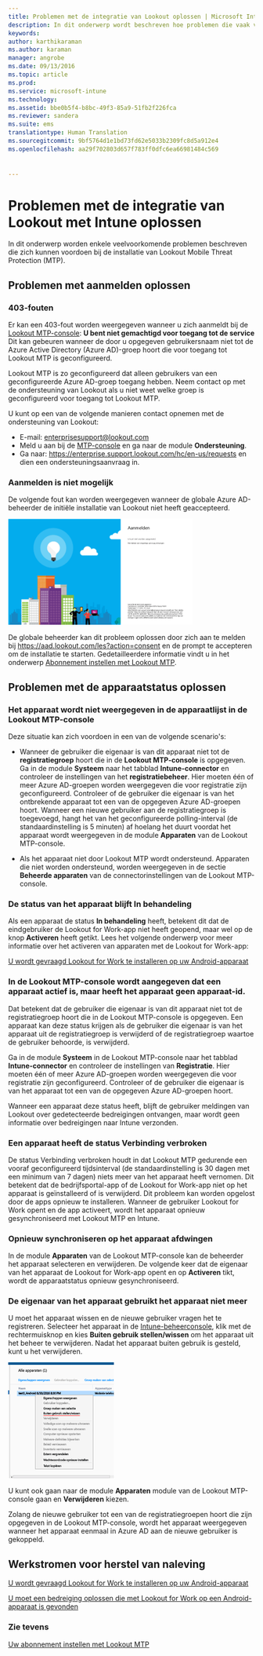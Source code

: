 ```yaml
---
title: Problemen met de integratie van Lookout oplossen | Microsoft Intune
description: In dit onderwerp wordt beschreven hoe problemen die vaak voorkomen bij de integratie van Lookout kunnen worden opgelost
keywords: 
author: karthikaraman
ms.author: karaman
manager: angrobe
ms.date: 09/13/2016
ms.topic: article
ms.prod: 
ms.service: microsoft-intune
ms.technology: 
ms.assetid: bbe0b5f4-b8bc-49f3-85a9-51fb2f226fca
ms.reviewer: sandera
ms.suite: ems
translationtype: Human Translation
ms.sourcegitcommit: 9bf5764d1e1bd73fd62e5033b2309fc8d5a912e4
ms.openlocfilehash: aa29f702803d657f783ff0dfc6ea66981484c569


---
```


# <a name="troubleshoot-lookout-integration-with-intune"></a>Problemen met de integratie van Lookout met Intune oplossen
In dit onderwerp worden enkele veelvoorkomende problemen beschreven die zich kunnen voordoen bij de installatie van Lookout Mobile Threat Protection (MTP).
## <a name="troubleshoot-login-errors"></a>Problemen met aanmelden oplossen
### <a name="403-errors"></a>403-fouten
Er kan een 403-fout worden weergegeven wanneer u zich aanmeldt bij de [Lookout MTP-console](https://aad.lookout.com):  **U bent niet gemachtigd voor toegang tot de service**  Dit kan gebeuren wanneer de door u opgegeven gebruikersnaam niet tot de Azure Active Directory (Azure AD)-groep hoort die voor toegang tot Lookout MTP is geconfigureerd.

Lookout MTP is zo geconfigureerd dat alleen gebruikers van een geconfigureerde Azure AD-groep toegang hebben. Neem contact op met de ondersteuning van Lookout als u niet weet welke groep is geconfigureerd voor toegang tot Lookout MTP.

U kunt op een van de volgende manieren contact opnemen met de ondersteuning van Lookout:

* E-mail: enterprisesupport@lookout.com
* Meld u aan bij de [MTP-console](http://aad.lookout.com) en ga naar de module **Ondersteuning**.
* Ga naar: https://enterprise.support.lookout.com/hc/en-us/requests en dien een ondersteuningsaanvraag in.

### <a name="unable-to-sign-in"></a>Aanmelden is niet mogelijk
De volgende fout kan worden weergegeven wanneer de globale Azure AD-beheerder de initiële installatie van Lookout niet heeft geaccepteerd.

![schermopname van het aanmeldingsscherm van Lookout met een aanmeldingsfout](../media/mtp/lookout-mtp-consent-not-accepted-error.png)

De globale beheerder kan dit probleem oplossen door zich aan te melden bij https://aad.lookout.com/les?action=consent en de prompt te accepteren om de installatie te starten. Gedetailleerdere informatie vindt u in het onderwerp [Abonnement instellen met Lookout MTP](set-up-your-subscription-with-lookout-mtp.md).

## <a name="troubleshoot-device-status-issues"></a>Problemen met de apparaatstatus oplossen

### <a name="device-not-showing-up-in-the-lookout-mtp-console-device-list"></a>Het apparaat wordt niet weergegeven in de apparaatlijst in de Lookout MTP-console

Deze situatie kan zich voordoen in een van de volgende scenario's:
* Wanneer de gebruiker die eigenaar is van dit apparaat niet tot de **registratiegroep** hoort die in de **Lookout MTP-console** is opgegeven.  Ga in de module **Systeem** naar het tabblad **Intune-connector** en controleer de instellingen van het **registratiebeheer**.  Hier moeten één of meer Azure AD-groepen worden weergegeven die voor registratie zijn geconfigureerd.  Controleer of de gebruiker die eigenaar is van het ontbrekende apparaat tot een van de opgegeven Azure AD-groepen hoort.  Wanneer een nieuwe gebruiker aan de registratiegroep is toegevoegd, hangt het van het geconfigureerde polling-interval (de standaardinstelling is 5 minuten) af hoelang het duurt voordat het apparaat wordt weergegeven in de module **Apparaten** van de Lookout MTP-console.

* Als het apparaat niet door Lookout MTP wordt ondersteund.  Apparaten die niet worden ondersteund, worden weergegeven in de sectie **Beheerde apparaten** van de connectorinstellingen van de Lookout MTP-console.

### <a name="device-continues-to-be-reported-as-pending"></a>De status van het apparaat blijft **In behandeling**

Als een apparaat de status **In behandeling** heeft, betekent dit dat de eindgebruiker de Lookout for Work-app niet heeft geopend, maar wel op de knop **Activeren** heeft getikt. Lees het volgende onderwerp voor meer informatie over het activeren van apparaten met de Lookout for Work-app:

[U wordt gevraagd Lookout for Work te installeren op uw Android-apparaat ](http://docs.microsoft.com/intune/enduser/you-are-prompted-to-install-lookout-for-work-android)

### <a name="in-the-lookout-mtp-console-a-device-is-showing-as-active-but-does-not-have-a-device-id"></a>In de Lookout MTP-console wordt aangegeven dat een apparaat actief is, maar heeft het apparaat geen apparaat-id.  
Dat betekent dat de gebruiker die eigenaar is van dit apparaat niet tot de registratiegroep hoort die in de Lookout MTP-console is opgegeven.   Een apparaat kan deze status krijgen als de gebruiker die eigenaar is van het apparaat uit de registratiegroep is verwijderd of de registratiegroep waartoe de gebruiker behoorde, is verwijderd.

Ga in de module **Systeem** in de Lookout MTP-console naar het tabblad **Intune-connector** en controleer de instellingen van **Registratie**.  Hier moeten één of meer Azure AD-groepen worden weergegeven die voor registratie zijn geconfigureerd.  Controleer of de gebruiker die eigenaar is van het apparaat tot een van de opgegeven Azure AD-groepen hoort.  

Wanneer een apparaat deze status heeft, blijft de gebruiker meldingen van Lookout over gedetecteerde bedreigingen ontvangen, maar wordt geen informatie over bedreigingen naar Intune verzonden.

### <a name="device-shows-disconnected-state"></a>Een apparaat heeft de status Verbinding verbroken

De status Verbinding verbroken houdt in dat Lookout MTP gedurende een vooraf geconfigureerd tijdsinterval (de standaardinstelling is 30 dagen met een minimum van 7 dagen) niets meer van het apparaat heeft vernomen. Dit betekent dat de bedrijfsportal-app of de Lookout for Work-app niet op het apparaat is geïnstalleerd of is verwijderd. Dit probleem kan worden opgelost door de apps opnieuw te installeren. Wanneer de gebruiker Lookout for Work opent en de app activeert, wordt het apparaat opnieuw gesynchroniseerd met Lookout MTP en Intune.    

### <a name="forcing-a-resync-on-the-device"></a>Opnieuw synchroniseren op het apparaat afdwingen
In de module **Apparaten** van de Lookout MTP-console kan de beheerder het apparaat selecteren en verwijderen.   De volgende keer dat de eigenaar van het apparaat de Lookout for Work-app opent en op **Activeren** tikt, wordt de apparaatstatus opnieuw gesynchroniseerd.

### <a name="the-owner-of-the-device-is-no-longer-using-this-device"></a>De eigenaar van het apparaat gebruikt het apparaat niet meer
U moet het apparaat wissen en de nieuwe gebruiker vragen het te registreren.  Selecteer het apparaat in de [Intune-beheerconsole](https://manage.microsoft.com), klik met de rechtermuisknop en kies **Buiten gebruik stellen/wissen** om het apparaat uit het beheer te verwijderen. Nadat het apparaat buiten gebruik is gesteld, kunt u het verwijderen.

![schermopname van de apparaatmodule in de Intune-beheerconsole met de optie Buiten gebruik stellen/wissen weergegeven](../media/mtp/mtp-retire-device-intune-console.png)

U kunt ook gaan naar de module **Apparaten** module van de Lookout MTP-console gaan en **Verwijderen** kiezen.  

Zolang de nieuwe gebruiker tot een van de registratiegroepen hoort die zijn opgegeven in de Lookout MTP-console, wordt het apparaat weergegeven wanneer het apparaat eenmaal in Azure AD aan de nieuwe gebruiker is gekoppeld.

## <a name="compliance-remediation-workflows"></a>Werkstromen voor herstel van naleving
[U wordt gevraagd Lookout for Work te installeren op uw Android-apparaat]( http://docs.microsoft.com/intune/enduser/you-are-prompted-to-install-lookout-for-work-android)

[U moet een bedreiging oplossen die met Lookout for Work op een Android-apparaat is gevonden ](http://docs.microsoft.com/intune/enduser/you-need-to-resolve-a-threat-found-by-lookout-for-work-android)


### <a name="see-also"></a>Zie tevens
[Uw abonnement instellen met Lookout MTP](https://docs.microsoft.com/en-us/intune/deploy-use/set-up-your-subscription-with-lookout-mtp)



<!--HONumber=Nov16_HO2-->


